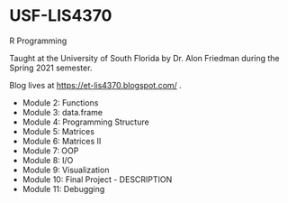 # USF-LIS4370
R Programming

Taught at the University of South Florida by Dr. Alon Friedman during the 
Spring 2021 semester.

Blog lives at https://et-lis4370.blogspot.com/ .

* Module 2: Functions
* Module 3: data.frame
* Module 4: Programming Structure
* Module 5: Matrices
* Module 6: Matrices II
* Module 7: OOP
* Module 8: I/O
* Module 9: Visualization
* Module 10: Final Project - DESCRIPTION
* Module 11: Debugging
